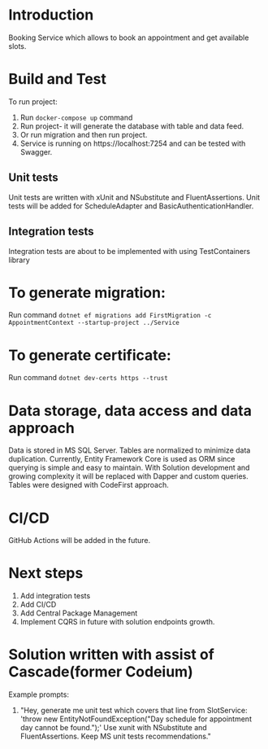 # Introduction 
Booking Service which allows to book an appointment and get available slots.

# Build and Test
To run project:
1. Run `docker-compose up` command
2. Run project- it will generate the database with table and data feed.
3. Or run migration and then run project.
4. Service is running on https://localhost:7254 and can be tested with Swagger.

## Unit tests
Unit tests are written with xUnit and NSubstitute and FluentAssertions. Unit tests will be added for ScheduleAdapter and BasicAuthenticationHandler. 

## Integration tests
Integration tests are about to be implemented with using TestContainers library

# To generate migration:
Run command `dotnet ef migrations add FirstMigration -c AppointmentContext --startup-project ../Service`

# To generate certificate:
Run command `dotnet dev-certs https --trust`

# Data storage, data access and data approach
Data is stored in MS SQL Server. Tables are normalized to minimize data duplication.
Currently, Entity Framework Core is used as ORM since querying is simple and easy to maintain.
With Solution development and growing complexity it will be replaced with Dapper and custom queries.
Tables were designed with CodeFirst approach.

# CI/CD
GitHub Actions will be added in the future.

# Next steps
1. Add integration tests
2. Add CI/CD
3. Add Central Package Management
4. Implement CQRS in future with solution endpoints growth.

# Solution written with assist of Cascade(former Codeium)
Example prompts:
1. "Hey, generate me unit test which covers that line from SlotService:
   'throw new EntityNotFoundException("Day schedule for appointment day cannot be found.");'
Use xunit with NSubstitute and FluentAssertions. Keep MS unit tests recommendations."